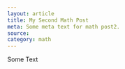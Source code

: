 ```yaml
---
layout: article
title: My Second Math Post
meta: Some meta text for math post2.
source: 
category: math
---
```

Some Text